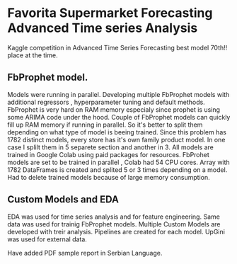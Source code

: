 # Favorita Supermarket Forecasting  Advanced Time series Analysis
Kaggle competition in Advanced Time Series Forecasting best model 70th!! place at the time.


## FbProphet model.


Models were running in parallel.
Developing multiple FbProphet models with additional regressors , hyperparameter tuning and default methods.
FbProphet is very hard on RAM memory especialy since prophet is using some ARIMA code under the hood.
Couple of FbProphet models can quickly fill up RAM memory if running in parallel. So it's better to split them depending on what type of model is beeing trained.
Since this problem has 1782 distinct models, every store has it's own family product model. In one case I splilt them in 5 separete section and another in 3.
All models are trained in Google Colab using paid packages for resources.
FbProhet models are set to be trained in parallel , Colab had 54 CPU cores. 
Array with 1782 DataFrames is created and splited 5 or 3 times depending on a model. Had to delete trained models because of large memory consumption.


## Custom Models and EDA


EDA was used for time series analysis and for feature engineering. Same data was used for trainig FbProphet models.
Multiple Custom Models are developed with treir analysis.
Pipelines are created for each model.
UpGini was used for external data.


Have added PDF sample report in Serbian Language.
